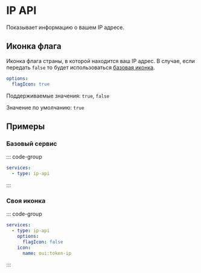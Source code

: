# IP API <in-version value="0.8.0" />

<preview-image name="services/ip-api" />

Показывает информацию о вашем IP адресе.

<!--@include: ../_parts/extends-base-service.md-->

## Иконка флага

Иконка флага страны, в которой находится ваш IP адрес. В случае, если передать `false` то будет использоваться [базовая иконка](base.md#иконка).

```yaml
options:
  flagIcon: true
```

Поддерживаемые значения: `true`, `false`

Значение по умолчанию: `true`

## Примеры

### Базовый сервис

::: code-group
```yaml [config.yml]
services:
  - type: ip-api
```
:::

### Своя иконка

::: code-group
```yaml [config.yml]
services:
  - type: ip-api
    options:
      flagIcon: false
    icon:
      name: oui:token-ip
```
:::
